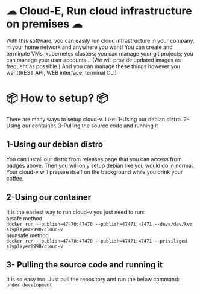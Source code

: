 # ☁ Cloud-E, Run cloud infrastructure on premises ☁
With this software, you can easily run cloud infrastructure in your company, in your home network and anywhere you want!
You can create and terminate VMs, kubernetes clusters; you can manage your git projects; you can manage your user accounts...
(We will provide updated images as frequent as possible.)
And you can manage these things however you want(REST API, WEB interface, terminal CLI)
<br/><a img="https://img.shields.io/badge/Docker-Repository-03fcdf" href="https://hub.docker.com/r/slyplayer8990/cloud-v"></a> <a img="https://github.com/slyplayer8990/cloud-v/actions/workflows/docker-image.yml/badge.svg"></a>
# 📦 How to setup? 📦
There are many ways to setup cloud-v. Like:
1-Using our debian distro.
2-Using our container.
3-Pulling the source code and running it
## 1-Using our debian distro
You can install our distro from releases page that you can access from badges above. Then you will only setup debian like you would do in normal. Your cloud-v will prepare itself on the background while you drink your coffee.
## 2-Using our container
It is the easiest way to run cloud-v you just need to run: <br/>
a)safe method <br/>
```docker run --publish=47470:47470 --publish=47471:47471 --dev=/dev/kvm slyplayer8990/cloud-v``` <br/>
b)unsafe method <br/>
```docker run --publish=47470:47470 --publish=47471:47471 --privileged slyplayer8990/cloud-v``` <br/>
## 3- Pulling the source code and running it
It is so easy too. Just pull the repository and run the below command: <br/>
```under development```
